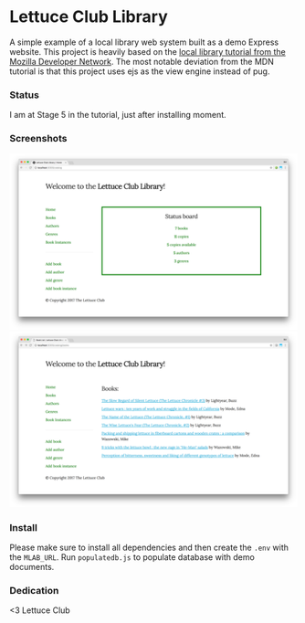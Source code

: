 # Lettuce Club Library
A simple example of a local library web system built as a demo Express website. This project is heavily based on the [local library tutorial from the Mozilla Developer Network](https://developer.mozilla.org/en-US/docs/Learn/Server-side/Express_Nodejs/Tutorial_local_library_website). The most notable deviation from the MDN tutorial is that this project uses ejs as the view engine instead of pug.

### Status

I am at Stage 5 in the tutorial, just after installing moment.

### Screenshots

![screenshot of homepage](/public/images/screenshots/screenshot-home.png?raw=true)
![screenshot of book list](/public/images/screenshots/screenshot-books.png?raw=true)

### Install

Please make sure to install all dependencies and then create the `.env` with the `MLAB_URL`. Run `populatedb.js` to populate database with demo documents.

### Dedication

<3 Lettuce Club
